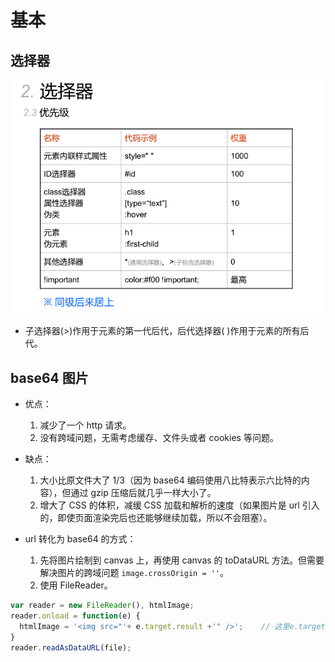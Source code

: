 # 基本

## 选择器

![](./images/1.png)

- 子选择器(>)作用于元素的第一代后代，后代选择器( )作用于元素的所有后代。



## base64 图片

- 优点：
  1. 减少了一个 http 请求。
  2. 没有跨域问题，无需考虑缓存、文件头或者 cookies 等问题。
  
- 缺点：
  1. 大小比原文件大了 1/3（因为 base64 编码使用八比特表示六比特的内容），但通过 gzip 压缩后就几乎一样大小了。
  2. 增大了 CSS 的体积，减缓 CSS 加载和解析的速度（如果图片是 url 引入的，即使页面渲染完后也还能够继续加载，所以不会阻塞）。

- url 转化为 base64 的方式：
  1. 先将图片绘制到 canvas 上，再使用 canvas 的 toDataURL 方法。但需要解决图片的跨域问题 `image.crossOrigin = ''`。
  2. 使用 FileReader。

```js
var reader = new FileReader(), htmlImage;
reader.onload = function(e) {
  htmlImage = '<img src="'+ e.target.result +'" />';    // 这里e.target.result就是base64编码
}
reader.readAsDataURL(file);
```
